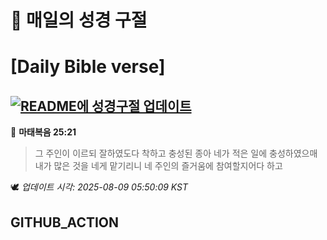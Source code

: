 # 🙏 매일의 성경 구절
# [Daily Bible verse]
## [![README에 성경구절 업데이트](https://github.com/DONGSUKA/first_test/actions/workflows/update-readme-bible.yml/badge.svg)](https://github.com/DONGSUKA/first_test/actions/workflows/update-readme-bible.yml)
<!-- START_BIBLE_VERSE -->
📖 **마태복음 25:21**
> 그 주인이 이르되 잘하였도다 착하고 충성된 종아 네가 적은 일에 충성하였으매 내가 많은 것을 네게 맡기리니 네 주인의 즐거움에 참여할지어다 하고

🕊️ _업데이트 시각: 2025-08-09 05:50:09 KST_
  <!-- END_BIBLE_VERSE -->
## GITHUB_ACTION
